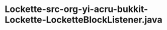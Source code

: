 Lockette-src-org-yi-acru-bukkit-Lockette-LocketteBlockListener.java
===================================================================
